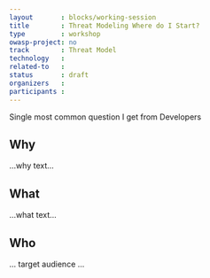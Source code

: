 ```yaml
---
layout       : blocks/working-session
title        : Threat Modeling Where do I Start?
type         : workshop
owasp-project: no
track        : Threat Model
technology   :
related-to   :
status       : draft
organizers   :
participants :
---
```


Single most common question I get from Developers

## Why

...why text...

## What

...what text...

## Who

... target audience ...